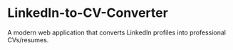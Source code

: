 # LinkedIn-to-CV-Converter
A modern web application that converts LinkedIn profiles into professional CVs/resumes.
